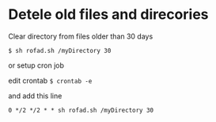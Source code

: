 Detele old files and direcories
=========

Clear directory from files older than 30 days
````
$ sh rofad.sh /myDirectory 30
````

or setup cron job

edit crontab `$ crontab -e`

and add this line
````
0 */2 */2 * * sh rofad.sh /myDirectory 30
````
